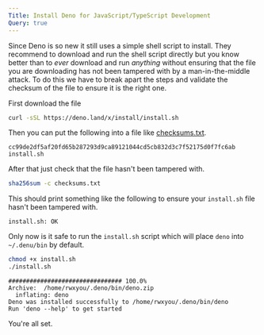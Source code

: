 ```yaml
---
Title: Install Deno for JavaScript/TypeScript Development
Query: true
---
```


Since Deno is so new it still uses a simple shell script to install. They recommend to download and run the shell script directly but you know better than to *ever* download and run *anything* without ensuring that the file you are downloading has not been tampered with by a man-in-the-middle attack. To do this we have to break apart the steps and validate the checksum of the file to ensure it is the right one. 

First download the file

```sh
curl -sSL https://deno.land/x/install/install.sh 
```

Then you can put the following into a file like [checksums.txt](checksums.txt).

```sha
cc99de2df5af20fd65b287293d9ca89121044cd5cb832d3c7f52175d0f7fc6ab  install.sh
```

After that just check that the file hasn't been tampered with.

```sh
sha256sum -c checksums.txt
```

This should print something like the following to ensure your `install.sh` file hasn't been tampered with.

```{.out}
install.sh: OK
```

Only now is it safe to run the `install.sh` script which will place `deno` into `~/.denu/bin` by default.

```sh
chmod +x install.sh
./install.sh
```

```{.out}
################################ 100.0%
Archive:  /home/rwxyou/.deno/bin/deno.zip
  inflating: deno
Deno was installed successfully to /home/rwxyou/.deno/bin/deno
Run 'deno --help' to get started
```

You're all set.

